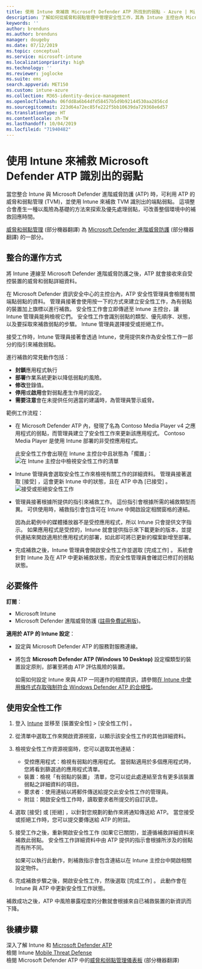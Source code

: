 ```yaml
---
title: 使用 Intune 來補救 Microsoft Defender ATP 所找到的弱點 - Azure | Microsoft Docs
description: 了解如何從威脅和弱點管理中管理安全性工作，其為 Intune 主控台內 Microsoft Defender 進階威脅防護 (ATP) 的一部分。
keywords: ''
author: brenduns
ms.author: brenduns
manager: dougeby
ms.date: 07/12/2019
ms.topic: conceptual
ms.service: microsoft-intune
ms.localizationpriority: high
ms.technology: ''
ms.reviewer: joglocke
ms.suite: ems
search.appverid: MET150
ms.custom: intune-azure
ms.collection: M365-identity-device-management
ms.openlocfilehash: 06fdd8a6b64dfd58457b5d9b92144530aa2856cd
ms.sourcegitcommit: 223d64a72ec85fe222f5bb10639da729368e6d57
ms.translationtype: HT
ms.contentlocale: zh-TW
ms.lasthandoff: 10/04/2019
ms.locfileid: "71940482"
---
```

# <a name="use-intune-to-remediate-vulnerabilities-identified-by-microsoft-defender-atp"></a>使用 Intune 來補救 Microsoft Defender ATP 識別出的弱點  

當您整合 Intune 與 Microsoft Defender 進階威脅防護 (ATP) 時，可利用 ATP 的威脅和弱點管理 (TVM)，並使用 Intune 來補救 TVM 識別出的端點弱點。 這項整合會產生一種以風險為基礎的方法來探索及優先處理弱點，可改善整個環境中的補救回應時間。  

[威脅和弱點管理](https://docs.microsoft.com/windows/security/threat-protection/windows-defender-atp/next-gen-threat-and-vuln-mgt) \(部分機器翻譯\) 為 [Microsoft Defender 進階威脅防護](https://docs.microsoft.com/windows/security/threat-protection/windows-defender-atp/windows-defender-advanced-threat-protection) \(部分機器翻譯\) 的一部分。  

## <a name="how-integration-works"></a>整合的運作方式  

將 Intune 連線至 Microsoft Defender 進階威脅防護之後，ATP 就會接收來自受控裝置的威脅和弱點詳細資料。  

在 Microsoft Defender 資訊安全中心的主控台內，ATP 安全性管理員會檢閱有關端點弱點的資料。 管理員接著會使用按一下的方式來建立安全性工作，為有弱點的裝置加上旗標以進行補救。 安全性工作會立即傳遞至 Intune 主控台，讓 Intune 管理員能夠檢視它們。 安全性工作會識別弱點的類型、優先順序、狀態，以及要採取來補救弱點的步驟。 Intune 管理員選擇接受或拒絕工作。  

接受工作時，Intune 管理員接著會透過 Intune，使用提供來作為安全性工作一部分的指引來補救弱點。  

進行補救的常見動作包括：  

- **封鎖**應用程式執行  
- **部署**作業系統更新以降低弱點的風險。  
- **修改**登錄值。  
- **停用**或**啟用**會對弱點產生作用的設定。  
- **需要注意**會在未提供任何適當的建議時，為管理員警示威脅。  

範例工作流程：

- 在 Microsoft Defender ATP 內，發現了名為 Contoso Media Player v4 之應用程式的弱點，而管理員建立了安全性工作來更新該應用程式。 Contoso Media Player 是使用 Intune 部署的非受控應用程式。  

  此安全性工作會出現在 Intune 主控台中且狀態為「擱置」：  
  ![在 Intune 主控台中檢視安全性工作的清單](./media/atp-manage-vulnerabilities/temp-security-tasks.png)
 
- Intune 管理員會選取安全性工作來檢視有關工作的詳細資料。  管理員接著選取 [接受]  ，這會更新 Intune 中的狀態，且在 ATP 中為 [已接受]  。  
  ![接受或拒絕安全性工作](./media/atp-manage-vulnerabilities/temp-accept-task.png) 
 
- 管理員接著根據所提供的指引來補救工作。  這份指引會根據所需的補救類型而異。 可供使用時，補救指引會包含可在 Intune 中開啟設定相關窗格的連結。 

  因為此範例中的媒體播放器不是受控應用程式，所以 Intune 只會提供文字指示。 如果應用程式是受控的，Intune 就會提供指示來下載更新的版本，並提供連結來開啟適用於應用程式的部署，如此即可將已更新的檔案新增至部署。 

- 完成補救之後，Intune 管理員會開啟安全性工作並選取 [完成工作]  。  系統會針對 Intune 及在 ATP 中更新補救狀態，而安全性管理員會確認已修訂的弱點狀態。  

## <a name="prerequisites"></a>必要條件  

**訂閱**：  

- Microsoft Intune  
- Microsoft Defender 進階威脅防護 ([註冊免費試用版](https://www.microsoft.com/WindowsForBusiness/windows-atp?ocid=docs-wdatp-main-abovefoldlink))。  

**適用於 ATP 的 Intune 設定**：  

- 設定與 Microsoft Defender ATP 的服務對服務連線。  
- 將包含 **Microsoft Defender ATP (Windows 10 Desktop)** 設定檔類型的裝置設定原則，部署至將由 ATP 評估風險的裝置。

  如需如何設定 Intune 來與 ATP 一同運作的相關資訊，請參閱[在 Intune 中使用條件式存取強制符合 Windows Defender ATP 的合規性](advanced-threat-protection.md#enable-microsoft-defender-atp-in-intune)。  

## <a name="work-with-security-tasks"></a>使用安全性工作  

1. 登入 [Intune](https://go.microsoft.com/fwlink/?linkid=2090973) 並移至 [裝置安全性]   > [安全性工作]  。  
2. 從清單中選取工作來開啟資源視窗，以顯示該安全性工作的其他詳細資料。  
3. 檢視安全性工作資源視窗時，您可以選取其他連結：  
   - 受控應用程式：檢視有弱點的應用程式。 當弱點適用於多個應用程式時，您將看到篩選過的應用程式清單。  
   - 裝置：檢視「有弱點的裝置」  清單，您可以從此處連結至含有更多該裝置弱點之詳細資料的項目。  
   - 要求者：使用連結以將郵件傳送給提交此安全性工作的管理員。  
   - 附註：開啟安全性工作時，讀取要求者所提交的自訂訊息。  
4. 選取 [接受]  或 [拒絕]  ，以針對您規劃的動作來將通知傳送給 ATP。 當您接受或拒絕工作時，您可以提交要傳送給 ATP 的附註。  

5. 接受工作之後，重新開啟安全性工作 (如果它已關閉)，並遵循補救詳細資料來補救此弱點。  安全性工作詳細資料中由 ATP 提供的指示會根據所涉及的弱點而有所不同。  

   如果可以執行此動作，則補救指示會包含連結以在 Intune 主控台中開啟相關設定物件。  

6. 完成補救步驟之後，開啟安全性工作，然後選取 [完成工作]  。  此動作會在 Intune 與 ATP 中更新安全性工作狀態。  

補救成功之後，ATP 中風險暴露程度的分數就會根據來自已補救裝置的新資訊而下降。 

## <a name="next-steps"></a>後續步驟
深入了解 Intune 和 [Microsoft Defender ATP](advanced-threat-protection.md)  
檢閱 Intune [Mobile Threat Defense](mobile-threat-defense.md)  
檢閱 Microsoft Defender ATP 中的[威脅和弱點管理儀表板](https://docs.microsoft.com/windows/security/threat-protection/windows-defender-atp/tvm-dashboard-insights) \(部分機器翻譯\)
